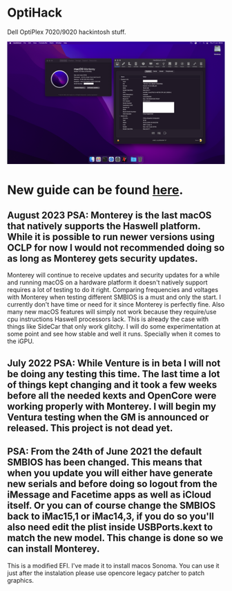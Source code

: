 # OptiHack
Dell OptiPlex 7020/9020 hackintosh stuff.

![Montedell](/images/Monterey.png?raw=true)

# New guide can be found [here](https://zearp.github.io/OptiHack/).

## August 2023 PSA: Monterey is the last macOS that natively supports the Haswell platform. While it is possible to run newer versions using OCLP for now I would not recommended doing so as long as Monterey gets security updates.

Monterey will continue to receive updates and security updates for a while and running macOS on a hardware platform it doesn't natively support requires a lot of testing to do it right. Comparing frequencies and voltages with Monterey when testing different SMBIOS is a must and only the start. I currently don't have time or need for it since Monterey is perfectly fine. Also many new macOS features will simply not work because they require/use cpu instructions Haswell processors lack. This is already the case with things like SideCar that only work glitchy. I will do some experimentation at some point and see how stable and well it runs. Specially when it comes to the iGPU.

## July 2022 PSA: While Venture is in beta I will not be doing any testing this time. The last time a lot of things kept changing and it took a few weeks before all the needed kexts and OpenCore were working properly with Monterey. I will begin my Ventura testing when the GM is announced or released. This project is not dead yet.

## PSA: From the 24th of June 2021 the default SMBIOS has been changed. This means that when you update you will either have generate new serials and before doing so logout from the iMessage and Facetime apps as well as iCloud itself. Or you can of course change the SMBIOS back to iMac15,1 or iMac14,3, if you do so you'll also need edit the plist inside USBPorts.kext to match the new model. This change is done so we can install Monterey.



This is a modified EFI. I've made it to install macos Sonoma. You can use it just after the instalation please use opencore legacy patcher to patch graphics.


